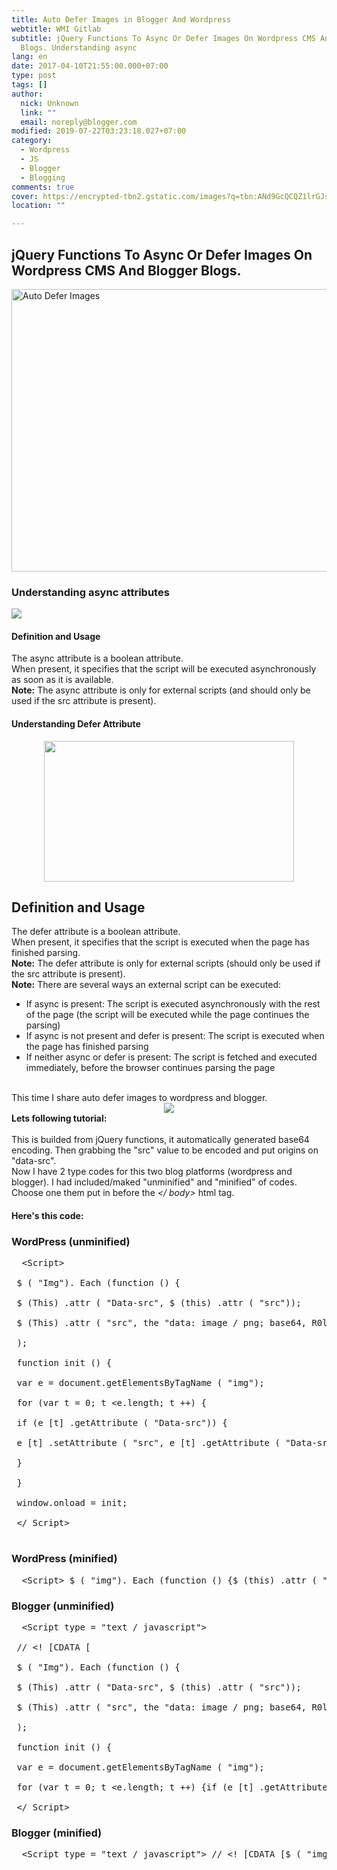 ```yaml
---
title: Auto Defer Images in Blogger And Wordpress
webtitle: WMI Gitlab
subtitle: jQuery Functions To Async Or Defer Images On Wordpress CMS And Blogger
  Blogs. Understanding async
lang: en
date: 2017-04-10T21:55:00.000+07:00
type: post
tags: []
author:
  nick: Unknown
  link: ""
  email: noreply@blogger.com
modified: 2019-07-22T03:23:18.027+07:00
category:
  - Wordpress
  - JS
  - Blogger
  - Blogging
comments: true
cover: https://encrypted-tbn2.gstatic.com/images?q=tbn:ANd9GcQCQZ1lrGJs-Gmk6cKtdBHXyfgzRIAQYqScDZlU2o_MkjX0SylMtA
location: ""

---
```


<div dir="ltr" style="text-align: left;" trbidi="on"><div><h2>        jQuery Functions To Async Or Defer Images On Wordpress CMS And Blogger         Blogs.     </h2><div><img alt="Auto Defer Images" height="452" src="https://encrypted-tbn2.gstatic.com/images?q=tbn:ANd9GcQCQZ1lrGJs-Gmk6cKtdBHXyfgzRIAQYqScDZlU2o_MkjX0SylMtA" title="defer async js" width="640">        </div><h3>        Understanding async attributes</h3><img src="https://res.cloudinary.com/dimaslanjaka/image/fetch/https://caolan.github.io/async/img/async-logo.svg"><br><h4>        Definition and Usage     </h4><div>The async attribute is a boolean attribute.         <br>When present, it specifies that the script will be executed             asynchronously as soon as it is available.         <br><strong>Note:</strong>            The async attribute is only for external scripts (and should only             be used if the src attribute is present).         </div><div><div><h4>                Understanding Defer Attribute             </h4><div class="separator" style="clear: both; text-align: center;"><a href="https://encrypted-tbn3.gstatic.com/images?q=tbn:ANd9GcSOQ9W1otjsQ-LxNEXhnenfy4-qfOFktBbjxRg6TbNJ6t5mOCPMgSQuh3YJ" imageanchor="1" style="margin-left: 1em; margin-right: 1em;" rel="noopener noreferer nofollow"><img border="0" height="225" src="https://encrypted-tbn3.gstatic.com/images?q=tbn:ANd9GcSOQ9W1otjsQ-LxNEXhnenfy4-qfOFktBbjxRg6TbNJ6t5mOCPMgSQuh3YJ" width="400"></a></div><h2>                Definition and Usage             </h2>The defer attribute is a boolean attribute.             <br>When present, it specifies that the script is executed when the                 page has finished parsing.             <br><strong>Note:</strong>                The defer attribute is only for external scripts (should only                 be used if the src attribute is present).             <br><strong>Note:</strong>                There are several ways an external script can be executed:             <br><ul><li>                    If async is present: The script is executed asynchronously                     with the rest of the page (the script will be executed                     while the page continues the parsing)                 </li><li>                    If async is not present and defer is present: The script is                     executed when the page has finished parsing                 </li><li>                    If neither async or defer is present: The script is fetched                     and executed immediately, before the browser continues                     parsing the page                 </li></ul><div><br></div></div></div>This time I share auto defer images to wordpress and blogger.     <br><div class="separator" style="clear: both; text-align: center;"><a href="https://encrypted-tbn2.gstatic.com/images?q=tbn:ANd9GcSuCFlmh3dKxBlbOltbtPaBgihRSM9AMj9Vw1ZH8z-xO2Jnikpu" imageanchor="1" style="margin-left: 1em; margin-right: 1em;" rel="noopener noreferer nofollow"><img border="0" src="https://res.cloudinary.com/dimaslanjaka/image/fetch/https://encrypted-tbn2.gstatic.com/images?q=tbn:ANd9GcSuCFlmh3dKxBlbOltbtPaBgihRSM9AMj9Vw1ZH8z-xO2Jnikpu"></a></div><b>Lets following tutorial:</b><br><br></div><div>This is builded from jQuery functions, it automatically generated         base64 encoding. Then grabbing the "src" value to be encoded and put         origins on "data-src".     <br>Now I have 2 type codes for this two blog platforms (wordpress and         blogger). I had included/maked "unminified" and "minified" of codes.         Choose one them put in before the <i>&lt;/ body&gt;</i> html tag.     <br><h4>        Here's this code:     </h4></div><div><h3>        WordPress (unminified)     </h3></div><pre>  &lt;Script&gt;<br><br> $ ( "Img"). Each (function () {<br><br> $ (This) .attr ( "Data-src", $ (this) .attr ( "src"));<br><br> $ (This) .attr ( "src", the "data: image / png; base64, R0lGODlhAQABAAD / ACwAAAAAAQABAAACADs =")}<br><br> );<br><br> function init () {<br><br> var e = document.getElementsByTagName ( "img");<br><br> for (var t = 0; t &lt;e.length; t ++) {<br><br> if (e [t] .getAttribute ( "Data-src")) {<br><br> e [t] .setAttribute ( "src", e [t] .getAttribute ( "Data-src"))}<br><br> }<br><br> }<br><br> window.onload = init;<br><br> &lt;/ Script&gt;<br><br></pre><div><h3>        WordPress (minified)     </h3></div><pre>  &lt;Script&gt; $ ( "img"). Each (function () {$ (this) .attr ( "Data-src", $ (this) .attr ( "src")); $ (this) .attr ( " src ", the" data: image / png; base64, R0lGODlhAQABAAD / ACwAAAAAAQABAAACADs = ")}); function init () {var e = document.getElementsByTagName (" img "); for (var t = 0; t &lt;e.length ; t ++) {if (e [t] .getAttribute ( "Data-src")) {e [t] .setAttribute ( "src", e [t] .getAttribute ( "Data-src"))}}} window .onload = init; &lt;/ script&gt; </pre><div><h3>        Blogger (unminified)     </h3></div><pre>  &lt;Script type = "text / javascript"&gt;<br><br> // &lt;! [CDATA [<br><br> $ ( "Img"). Each (function () {<br><br> $ (This) .attr ( "Data-src", $ (this) .attr ( "src"));<br><br> $ (This) .attr ( "src", the "data: image / png; base64, R0lGODlhAQABAAD / ACwAAAAAAQABAAACADs =")}<br><br> );<br><br> function init () {<br><br> var e = document.getElementsByTagName ( "img");<br><br> for (var t = 0; t &lt;e.length; t ++) {if (e [t] .getAttribute ( "Data-src")) {e [t] .setAttribute ( "src", e [t] .getAttribute ( "Data-src"))}}} window.onload = init;  //]]&gt;<br><br> &lt;/ Script&gt; </pre><div><h3>        Blogger (minified)     </h3></div><pre>  &lt;Script type = "text / javascript"&gt; // &lt;! [CDATA [$ ( "img"). Each (function () {$ (this) .attr ( "Data-src", $ (this) .attr ( "src")); $ (this) .attr ( "src", the "data: image / png; base64, R0lGODlhAQABAAD / ACwAAAAAAQABAAACADs =")}); function init () {var e = document.getElementsByTagName ( "img" ); for (var t = 0; t &lt;e.length; t ++) {if (e [t] .getAttribute ( "Data-src")) {e [t] .setAttribute ( "src", e [t] .getAttribute ( "Data-src"))}}} window.onload = init;  //]]&gt; &lt;/ script&gt;</pre></div>